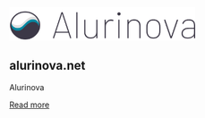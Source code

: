 <p>
  <a href="#" target="_blank">
    <picture>
      <source media="(prefers-color-scheme: dark)" srcset="https://github.com/mahafeitosa/alurinova.net/blob/main/img/alurinova-logo.png">
      <source media="(prefers-color-scheme: light)" srcset="https://github.com/mahafeitosa/alurinova.net/blob/main/img/alurinova-logo.png">
      <img alt="alurinova.net" src="https://github.com/mahafeitosa/alurinova.net/blob/main/img/alurinova-logo.png" width="auto" height="60">
    </picture>
  </a>
</p>

## alurinova.net

Alurinova 

[Read more](https://github.com/mahafeitosa)